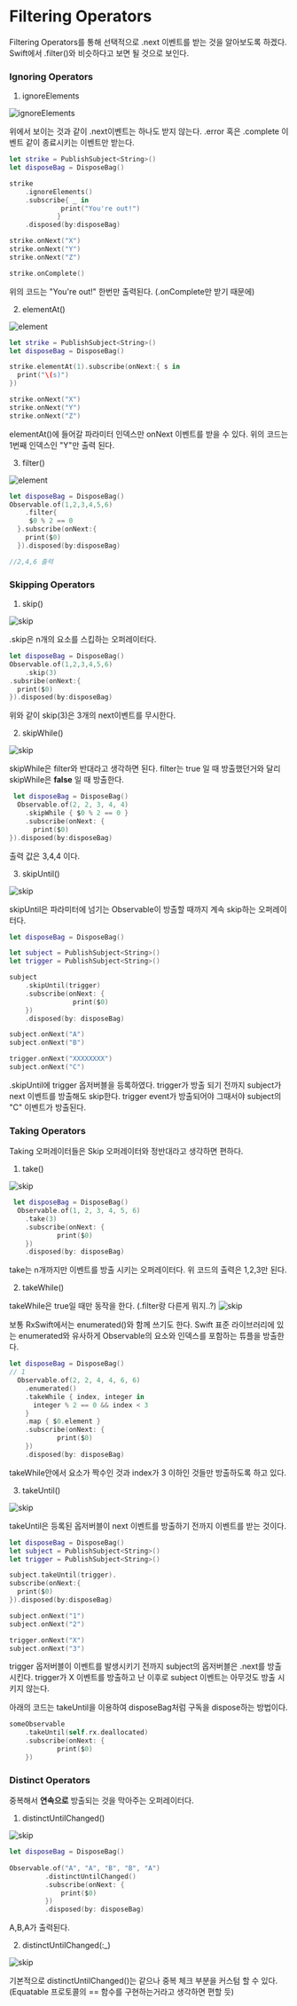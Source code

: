 # Filtering Operators

Filtering Operators를 통해 선택적으로 .next 이벤트를 받는 것을 알아보도록 하겠다. 
Swift에서 .filter()와 비슷하다고 보면 될 것으로 보인다.

### Ignoring Operators

1. ignoreElements

![ignoreElements](./images/4w/ignoreElements.png)

위에서 보이는 것과 같이 .next이벤트는 하나도 받지 않는다. .error 혹은 .complete 이벤트 같이 종료시키는 이벤트만 받는다. 

~~~swift
let strike = PublishSubject<String>()
let disposeBag = DisposeBag()

strike
	.ignoreElements()
	.subscribe{ _ in
             print("You're out!")
            }
	.disposed(by:disposeBag)

strike.onNext("X")
strike.onNext("Y")
strike.onNext("Z")

strike.onComplete()
~~~

위의 코드는 "You're out!" 한번만 출력된다. (.onComplete만 받기 때문에)

2. elementAt()

![element](./images/4w/elementAt.png)

~~~swift
let strike = PublishSubject<String>()
let disposeBag = DisposeBag()

strike.elementAt(1).subscribe(onNext:{ s in
  print("\(s)")
})

strike.onNext("X")
strike.onNext("Y")
strike.onNext("Z")
~~~

elementAt()에 들어갈 파라미터 인덱스만 onNext 이벤트를 받을 수 있다. 위의 코드는 1번째 인덱스인 "Y"만 출력 된다.

3. filter()

![element](./images/4w/filter.png)

~~~swift
let disposeBag = DisposeBag()
Observable.of(1,2,3,4,5,6)
	.filter{  
     $0 % 2 == 0
  }.subscribe(onNext:{
    print($0)
  }).disposed(by:disposeBag)

//2,4,6 출력
~~~

### Skipping Operators

1. skip()

![skip](./images/4w/skip.png)

.skip은 n개의 요소를 스킵하는 오퍼레이터다. 

~~~swift
let disposeBag = DisposeBag()
Observable.of(1,2,3,4,5,6)
	.skip(3)
.subsribe(onNext:{
  print($0)
}).disposed(by:disposeBag)
~~~

위와 같이 skip(3)은 3개의 next이벤트를 무시한다.

2. skipWhile()

![skip](./images/4w/skipWhile.png)

skipWhile은 filter와 반대라고 생각하면 된다. filter는 true 일 때 방출했던거와 달리 skipWhile은 **false** 일 때 방출한다.

~~~swift
 let disposeBag = DisposeBag()
  Observable.of(2, 2, 3, 4, 4)
    .skipWhile { $0 % 2 == 0 }
    .subscribe(onNext: {
      print($0)
}).disposed(by:disposeBag)
~~~

출력 값은 3,4,4 이다.

3. skipUntil()

![skip](./images/4w/skipUntil.png)

skipUntil은 파라미터에 넘기는 Observable이 방출할 때까지 계속 skip하는 오퍼레이터다. 

~~~swift
let disposeBag = DisposeBag()

let subject = PublishSubject<String>()
let trigger = PublishSubject<String>()

subject
    .skipUntil(trigger)
    .subscribe(onNext: {
				print($0) 
    })
    .disposed(by: disposeBag)

subject.onNext("A")
subject.onNext("B")

trigger.onNext("XXXXXXXX")
subject.onNext("C")
~~~

.skipUntil에 trigger 옵저버블을 등록하였다.
trigger가 방출 되기 전까지 subject가 next 이벤트를 방출해도 skip한다.
trigger event가 방출되어야 그때서야 subject의 "C" 이벤트가 방출된다.

### Taking Operators

Taking 오퍼레이터들은 Skip 오퍼레이터와 정반대라고 생각하면 편하다.

1. take()

![skip](./images/4w/take.png)

~~~swift
 let disposeBag = DisposeBag()
  Observable.of(1, 2, 3, 4, 5, 6)
    .take(3)
    .subscribe(onNext: {
			print($0) 
    })
    .disposed(by: disposeBag)
~~~

take는 n개까지만 이벤트를 방출 시키는 오퍼레이터다.
위 코드의 출력은 1,2,3만 된다.

2. takeWhile()

takeWhile은 true일 때만 동작을 한다. (.filter랑 다른게 뭐지..?) 
![skip](./images/4w/takeWhile.png)

보통 RxSwift에서는 enumerated()와 함께 쓰기도 한다. Swift 표준 라이브러리에 있는 enumerated와 유사하게 Observable의 요소와 인덱스를 포함하는 튜플을 방출한다. 

~~~swift
let disposeBag = DisposeBag()
// 1
  Observable.of(2, 2, 4, 4, 6, 6)
    .enumerated()
    .takeWhile { index, integer in
      integer % 2 == 0 && index < 3
    }
    .map { $0.element }
    .subscribe(onNext: {
			print($0) 
    })
    .disposed(by: disposeBag)
~~~

takeWhile안에서 요소가 짝수인 것과 index가 3 이하인 것들만 방출하도록 하고 있다.

3. takeUntil()

![skip](./images/4w/takeUntil.png)

takeUntil은 등록된 옵저버블이 next 이벤트를 방출하기 전까지 이벤트를 받는 것이다.

~~~swift
let disposeBag = DisposeBag()
let subject = PublishSubject<String>()
let trigger = PublishSubject<String>()

subject.takeUntil(trigger).
subscribe(onNext:{
  print($0)
}).disposed(by:disposeBag)

subject.onNext("1")
subject.onNext("2")

trigger.onNext("X")
subject.onNext("3")
~~~

trigger 옵저버블이 이벤트를 발생시키기 전까지 subject의 옵저버블은 .next를 방출시킨다.
trigger가 X 이벤트를 방출하고 난 이후로 subject 이벤트는 아무것도 방출 시키지 않는다.

아래의 코드는 takeUntil을 이용하여 disposeBag처럼 구독을 dispose하는 방법이다.

~~~swift
someObservable
    .takeUntil(self.rx.deallocated)
    .subscribe(onNext: {
			print($0) 
    })
~~~

### Distinct Operators

중복해서 **연속으로** 방출되는 것을 막아주는 오퍼레이터다.

1. distinctUntilChanged()

![skip](./images/4w/distinctUntilChanged.png)

~~~swift
let disposeBag = DisposeBag()
     
Observable.of("A", "A", "B", "B", "A")
         .distinctUntilChanged()
         .subscribe(onNext: {
             print($0)
         })
         .disposed(by: disposeBag)
~~~

A,B,A가 출력된다.

2. distinctUntilChanged(:_)

![skip](./images/4w/distinctUntilChanged2.png)

기본적으로 distinctUntilChanged()는 같으나 중복 체크 부분을 커스텀 할 수 있다. (Equatable 프로토콜의 == 함수를 구현하는거라고 생각하면 편할 듯)

